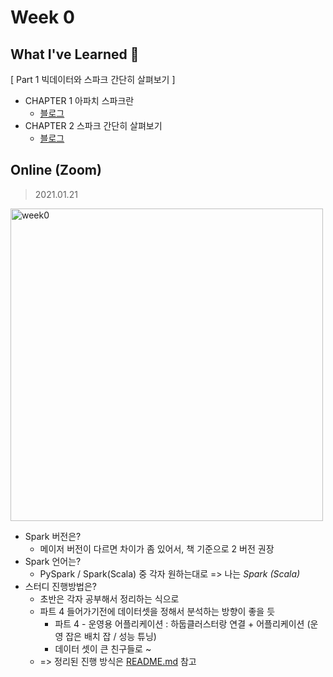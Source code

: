 <!-- 
/ss-spark/week{#}/minsw/README.md

# Week {#}

## What I've Learned 🙂

## On/Offline
> 2021.00.00

-->


# Week 0


## What I've Learned 🙂
[ Part 1 빅데이터와 스파크 간단히 살펴보기 ]
- CHAPTER 1 아파치 스파크란
  - [블로그](https://minsw.github.io/2021/01/20/Spark-The-Definitive-Guide-1%EC%9E%A5/)
- CHAPTER 2 스파크 간단히 살펴보기
  - [블로그](https://minsw.github.io/2021/01/24/Spark-The-Definitive-Guide-2%EC%9E%A5/)


## Online (Zoom)
> 2021.01.21

<img width="500" alt="week0" src="https://user-images.githubusercontent.com/26691216/105628125-59c67280-5e7e-11eb-9a8a-fae830dd56c6.png"/>


- Spark 버전은?
  - 메이저 버전이 다르면 차이가 좀 있어서, 책 기준으로 2 버전 권장
- Spark 언어는?
  - PySpark / Spark(Scala) 중 각자 원하는대로 => 나는 *Spark (Scala)*
- 스터디 진행방법은?
  - 초반은 각자 공부해서 정리하는 식으로
  - 파트 4 들어가기전에 데이터셋을 정해서 분석하는 방향이 좋을 듯
    - 파트 4 - 운영용 어플리케이션 : 하둡클러스터랑 연결 + 어플리케이션 (운영 잡은 배치 잡 / 성능 튜닝)
    - 데이터 셋이 큰 친구들로 ~
  - => 정리된 진행 방식은 [README.md](https://github.com/strange-study/ss-spark/blob/main/README.md) 참고
